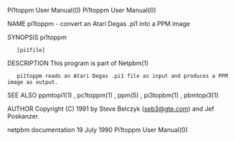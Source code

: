 Pi1toppm User Manual(0)                                                                                                                                                               Pi1toppm User Manual(0)



NAME
       pi1toppm - convert an Atari Degas .pi1 into a PPM image


SYNOPSIS
       pi1toppm

       [pi1file]


DESCRIPTION
       This program is part of Netpbm(1)

       pi1toppm reads an Atari Degas .pi1 file as input and produces a PPM image as output.


SEE ALSO
       ppmtopi1(1) , pc1toppm(1) , ppm(5) , pi3topbm(1) , pbmtopi3(1)



AUTHOR
       Copyright (C) 1991 by Steve Belczyk (seb3@gte.com) and Jef Poskanzer.



netpbm documentation                                                                             19 July 1990                                                                         Pi1toppm User Manual(0)
